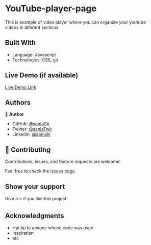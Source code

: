 # YouTube-player-page

This is example of video player where you can organize your youtube videos in diferent sections

## Built With

- Language: Javascript
- Technologies: CSS, git


## Live Demo (if available)

[Live Demo Link](https://sanja969.github.io/YouTube-player-page/)


## Authors

👤 **Author**

- GitHub: [@sanjaGit](https://github.com/Sanja969)
- Twitter: [@sanjaTwit](https://twitter.com/SanjaMandic42)
- LinkedIn: [@sanjaIn](https://linkedin.com/in/sanja-mandic-823995a2/)


## 🤝 Contributing

Contributions, issues, and feature requests are welcome!

Feel free to check the [issues page](../../issues/).

## Show your support

Give a ⭐️ if you like this project!

## Acknowledgments

- Hat tip to anyone whose code was used
- Inspiration
- etc
